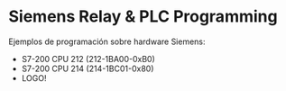 # Siemens Relay & PLC Programming

Ejemplos de programación sobre hardware Siemens:

- S7-200 CPU 212 (212-1BA00-0xB0)
- S7-200 CPU 214 (214-1BC01-0x80)
- LOGO!
